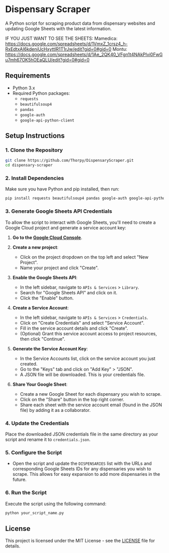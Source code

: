 # Dispensary Scraper

A Python script for scraping product data from dispensary websites and updating Google Sheets with the latest information.

IF YOU JUST WANT TO SEE THE SHEETS:
Mamedica: https://docs.google.com/spreadsheets/d/1VmxZ_1crsz4_h-RxEdtxAI6kdeniUcHxyttlR1T1rJw/edit?gid=0#gid=0
Montu:  https://docs.google.com/spreadsheets/d/1Ae_2QK40_VFgn1t4NAkPIvi0FwGu7mh67OK5hOEaQLU/edit?gid=0#gid=0

## Requirements

- Python 3.x
- Required Python packages:
  - `requests`
  - `beautifulsoup4`
  - `pandas`
  - `google-auth`
  - `google-api-python-client`

## Setup Instructions

### 1. Clone the Repository

```bash
git clone https://github.com/Thorpy/DispensaryScraper.git
cd dispensary-scraper
```

### 2. Install Dependencies

Make sure you have Python and pip installed, then run:

```bash
pip install requests beautifulsoup4 pandas google-auth google-api-python-client
```

### 3. Generate Google Sheets API Credentials

To allow the script to interact with Google Sheets, you'll need to create a Google Cloud project and generate a service account key:

1. **Go to the [Google Cloud Console](https://console.cloud.google.com/)**.
2. **Create a new project**:
   - Click on the project dropdown on the top left and select "New Project".
   - Name your project and click "Create".

3. **Enable the Google Sheets API**:
   - In the left sidebar, navigate to `APIs & Services` > `Library`.
   - Search for "Google Sheets API" and click on it.
   - Click the "Enable" button.

4. **Create a Service Account**:
   - In the left sidebar, navigate to `APIs & Services` > `Credentials`.
   - Click on "Create Credentials" and select "Service Account".
   - Fill in the service account details and click "Create".
   - (Optional) Grant this service account access to project resources, then click "Continue".

5. **Generate the Service Account Key**:
   - In the Service Accounts list, click on the service account you just created.
   - Go to the "Keys" tab and click on "Add Key" > "JSON".
   - A JSON file will be downloaded. This is your credentials file.

6. **Share Your Google Sheet**:
   - Create a new Google Sheet for each dispensary you wish to scrape.
   - Click on the "Share" button in the top right corner.
   - Share each sheet with the service account email (found in the JSON file) by adding it as a collaborator.

### 4. Update the Credentials

Place the downloaded JSON credentials file in the same directory as your script and rename it to `credentials.json`.

### 5. Configure the Script

- Open the script and update the `DISPENSARIES` list with the URLs and corresponding Google Sheets IDs for any dispensaries you wish to scrape. This allows for easy expansion to add more dispensaries in the future.

### 6. Run the Script

Execute the script using the following command:

```bash
python your_script_name.py
```

## License

This project is licensed under the MIT License - see the [LICENSE](LICENSE) file for details.
